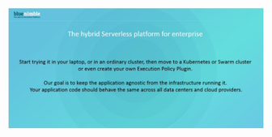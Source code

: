 [![The Hybrid Serverless Platform](./assets/images/bluenimble-main.jpg)](https://www.bluenimble.com)
